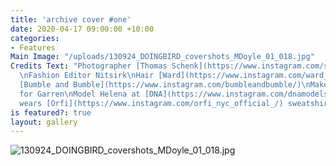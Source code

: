 ```yaml
---
title: 'archive cover #one'
date: 2020-04-17 09:00:00 +10:00
categories:
- Features
Main Image: "/uploads/130924_DOINGBIRD_covershots_MDoyle_01_018.jpg"
Credits Text: "Photographer [Thomas Schenk](https://www.instagram.com/schenk_thomas/)
  \nFashion Editor Nitsirk\nHair [Ward](https://www.instagram.com/ward_hair/) for
  [Bumble and Bumble](https://www.instagram.com/bumbleandbumble/)\nMake up [Rie Omoto](https://www.instagram.com/rieomoto/)
  for Garren\nModel Helena at [DNA](https://www.instagram.com/dnamodels/)\nHelena
  wears [Orfi](https://www.instagram.com/orfi_nyc_official_/) sweatshirt"
is featured?: true
layout: gallery
---
```


![130924_DOINGBIRD_covershots_MDoyle_01_018.jpg](/uploads/130924_DOINGBIRD_covershots_MDoyle_01_018.jpg)


